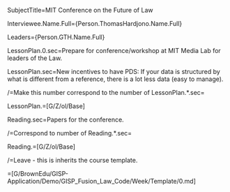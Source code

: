 SubjectTitle=MIT Conference on the Future of Law

Interviewee.Name.Full={Person.ThomasHardjono.Name.Full}

Leaders={Person.GTH.Name.Full}

LessonPlan.0.sec=Prepare for conference/workshop at MIT Media Lab for leaders of the Law.

LessonPlan.sec=New incentives to have PDS: If your data is structured by what is different from a reference, there is a lot less data (easy to manage).

/=Make this number correspond to the number of LessonPlan.*.sec=

LessonPlan.=[G/Z/ol/Base]

Reading.sec=Papers for the conference.

/=Correspond to number of Reading.*.sec=

Reading.=[G/Z/ol/Base]

/=Leave - this is inherits the course template.

=[G/BrownEdu/GISP-Application/Demo/GISP_Fusion_Law_Code/Week/Template/0.md]
